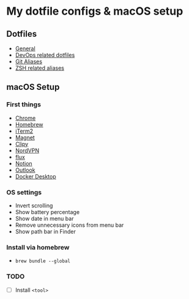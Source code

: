 # My dotfile configs & macOS setup

## Dotfiles

- [General](./general/aliases.zsh)
- [DevOps related dotfiles](./devops/aliases.zsh)
- [Git Aliases](./git/aliases.zsh)
- [ZSH related aliases](./zsh/aliases.zsh)

## macOS Setup

### First things

- [Chrome](https://www.google.com/chrome/)
- [Homebrew](https://brew.sh/)
- [iTerm2](https://iterm2.com/)
- [Magnet](https://magnet.crowdcafe.com/)
- [Clipy](https://clipy-app.com/)
- [NordVPN](https://nordvpn.com/download/mac/)
- [flux](https://justgetflux.com/)
- [Notion](https://www.notion.so/)
- [Outlook](https://apps.apple.com/us/app/microsoft-outlook/id985367838?mt=12)
- [Docker Desktop](https://docs.docker.com/desktop/setup/install/mac-install/)

### OS settings

- Invert scrolling
- Show battery percentage
- Show date in menu bar
- Remove unnecessary icons from menu bar
- Show path bar in Finder


### Install via homebrew

- `brew bundle --global`


### TODO

- [ ] Install `<tool>`
